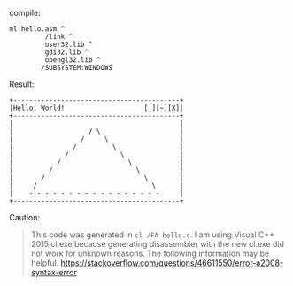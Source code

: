 compile:
```
ml hello.asm ^
         /link ^
         user32.lib ^
         gdi32.lib ^
         opengl32.lib ^
        /SUBSYSTEM:WINDOWS
```
Result:
```
+------------------------------------------+
|Hello, World!                    [_][~][X]|
+------------------------------------------+
|                                          |
|                   / \                    |
|                 /     \                  |
|               /         \                |
|             /             \              |
|           /                 \            |
|         /                     \          |
|       /                         \        |
|     /                             \      |
|    - - - - - - - - - - - - - - - - -     |
+------------------------------------------+
```

Caution:

> This code was generated in `cl /FA hello.c`.
> I am using Visual C++ 2015 cl.exe because generating disassembler with the new cl.exe did not work for unknown reasons.
> The following information may be helpful.
> https://stackoverflow.com/questions/46611550/error-a2008-syntax-error
